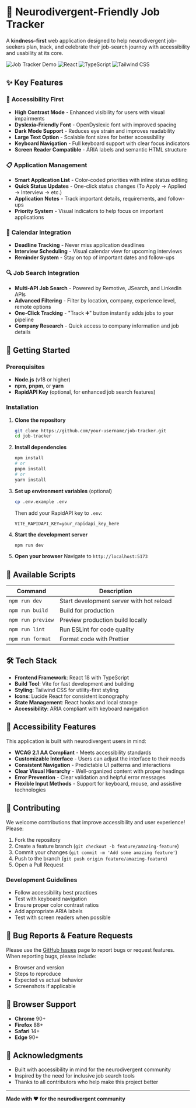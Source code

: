 # 🎯 Neurodivergent-Friendly Job Tracker

A **kindness-first** web application designed to help neurodivergent job-seekers plan, track, and celebrate their job-search journey with accessibility and usability at its core.

![Job Tracker Demo](https://img.shields.io/badge/Status-Active%20Development-brightgreen)
![React](https://img.shields.io/badge/React-18.x-blue)
![TypeScript](https://img.shields.io/badge/TypeScript-5.x-blue)
![Tailwind CSS](https://img.shields.io/badge/Tailwind%20CSS-3.x-blue)

## ✨ Key Features

### 🎨 **Accessibility First**
- **High Contrast Mode** - Enhanced visibility for users with visual impairments
- **Dyslexia-Friendly Font** - OpenDyslexic font with improved spacing
- **Dark Mode Support** - Reduces eye strain and improves readability
- **Large Text Option** - Scalable font sizes for better accessibility
- **Keyboard Navigation** - Full keyboard support with clear focus indicators
- **Screen Reader Compatible** - ARIA labels and semantic HTML structure

### 📋 **Application Management**
- **Smart Application List** - Color-coded priorities with inline status editing
- **Quick Status Updates** - One-click status changes (To Apply → Applied → Interview → etc.)
- **Application Notes** - Track important details, requirements, and follow-ups
- **Priority System** - Visual indicators to help focus on important applications

### 📅 **Calendar Integration**
- **Deadline Tracking** - Never miss application deadlines
- **Interview Scheduling** - Visual calendar view for upcoming interviews
- **Reminder System** - Stay on top of important dates and follow-ups

### 🔍 **Job Search Integration**
- **Multi-API Job Search** - Powered by Remotive, JSearch, and LinkedIn APIs
- **Advanced Filtering** - Filter by location, company, experience level, remote options
- **One-Click Tracking** - "Track ➕" button instantly adds jobs to your pipeline
- **Company Research** - Quick access to company information and job details

## 🚀 Getting Started

### Prerequisites
- **Node.js** (v18 or higher)
- **npm**, **pnpm**, or **yarn**
- **RapidAPI Key** (optional, for enhanced job search features)

### Installation

1. **Clone the repository**
   ```bash
   git clone https://github.com/your-username/job-tracker.git
   cd job-tracker
   ```

2. **Install dependencies**
   ```bash
   npm install
   # or
   pnpm install
   # or
   yarn install
   ```

3. **Set up environment variables** (optional)
   ```bash
   cp .env.example .env
   ```
   Then add your RapidAPI key to `.env`:
   ```
   VITE_RAPIDAPI_KEY=your_rapidapi_key_here
   ```

4. **Start the development server**
   ```bash
   npm run dev
   ```
   
5. **Open your browser**
   Navigate to `http://localhost:5173`

## 🔧 Available Scripts

| Command | Description |
|---------|-------------|
| `npm run dev` | Start development server with hot reload |
| `npm run build` | Build for production |
| `npm run preview` | Preview production build locally |
| `npm run lint` | Run ESLint for code quality |
| `npm run format` | Format code with Prettier |

## 🛠️ Tech Stack

- **Frontend Framework**: React 18 with TypeScript
- **Build Tool**: Vite for fast development and building
- **Styling**: Tailwind CSS for utility-first styling
- **Icons**: Lucide React for consistent iconography
- **State Management**: React hooks and local storage
- **Accessibility**: ARIA compliant with keyboard navigation

## 🎯 Accessibility Features

This application is built with neurodivergent users in mind:

- **WCAG 2.1 AA Compliant** - Meets accessibility standards
- **Customizable Interface** - Users can adjust the interface to their needs
- **Consistent Navigation** - Predictable UI patterns and interactions
- **Clear Visual Hierarchy** - Well-organized content with proper headings
- **Error Prevention** - Clear validation and helpful error messages
- **Flexible Input Methods** - Support for keyboard, mouse, and assistive technologies

## 🤝 Contributing

We welcome contributions that improve accessibility and user experience! Please:

1. Fork the repository
2. Create a feature branch (`git checkout -b feature/amazing-feature`)
3. Commit your changes (`git commit -m 'Add some amazing feature'`)
4. Push to the branch (`git push origin feature/amazing-feature`)
5. Open a Pull Request

### Development Guidelines
- Follow accessibility best practices
- Test with keyboard navigation
- Ensure proper color contrast ratios
- Add appropriate ARIA labels
- Test with screen readers when possible

## 🐛 Bug Reports & Feature Requests

Please use the [GitHub Issues](https://github.com/1505-Ak/job-tracker/issues) page to report bugs or request features. When reporting bugs, please include:

- Browser and version
- Steps to reproduce
- Expected vs actual behavior
- Screenshots if applicable

## 📱 Browser Support

- **Chrome** 90+
- **Firefox** 88+
- **Safari** 14+
- **Edge** 90+



## 🙏 Acknowledgments

- Built with accessibility in mind for the neurodivergent community
- Inspired by the need for inclusive job search tools
- Thanks to all contributors who help make this project better

---

**Made with ❤️ for the neurodivergent community**
